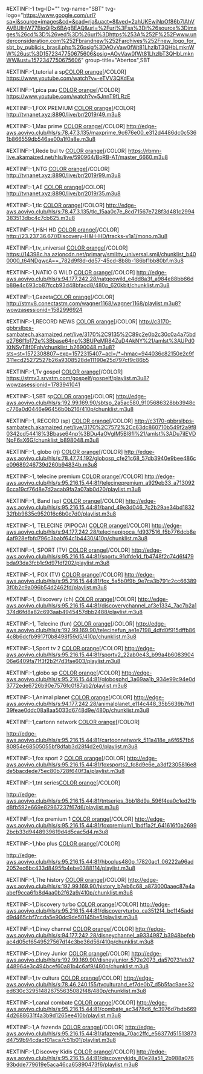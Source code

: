 #EXTINF:-1 tvg-ID="" tvg-name="SBT" tvg-logo="https://www.google.com/url?sa=i&source=images&cd=&cad=rja&uact=8&ved=2ahUKEwiNpOf86b7lAhVAVBUIHW77BioQjRx6BAgBEAQ&url=%2Furl%3Fsa%3Di%26source%3Dimages%26cd%3D%26ved%3D%26url%3Dhttps%253A%252F%252Fwww.underconsideration.com%252Fbrandnew%252Farchives%252Fnew_logo_for_sbt_by_publicis_brasil.php%26psig%3DAOvVaw0fWt81LhzlbT3QHbLmknWW%26ust%3D1572347750675606&psig=AOvVaw0fWt81LhzlbT3QHbLmknWW&ust=1572347750675606" group-title="Abertos",SBT

#EXTINF:-1,tutorial a sp[COLOR orange](ON)[/COLOR]
https://www.youtube.com/watch?v=-eTVV3QKdEw


#EXTINF:-1,pica pau [COLOR orange](ON)[/COLOR]
https://www.youtube.com/watch?v=5JnnT9fLRzE


#EXTINF:-1,FOX PREMIUM [COLOR orange](ON)[/COLOR]
http://tvnanet.xyz:8890/live/br/2019/49.m3u8

#EXTINF:-1,Max prime [COLOR orange](ON)[/COLOR]
http://edge-aws.aovivo.club/hls/s:78.47.3.135/maxprime_9c676e00_e312d4486dc0c5361b866559db546ae00a1f0a8e.m3u8

#EXTINF:-1,Rede bul tv [COLOR orange](ON)[/COLOR]
https://rbmn-live.akamaized.net/hls/live/590964/BoRB-AT/master_6660.m3u8

#EXTINF:-1,NTG [COLOR orange](ON)[/COLOR]
http://tvnanet.xyz:8890/live/br/2019/99.m3u8

#EXTINF:-1,AE [COLOR orange](ON)[/COLOR]
http://tvnanet.xyz:8890/live/br/2019/35.m3u8

#EXTINF:-1,tlc [COLOR orange](ON)[/COLOR]
http://edge-aws.aovivo.club/hls/s:78.47.3.135/tlc_15aa0c7e_8cd71567e728f3d481c2994383513dbc4c7cb625.m3u8

#EXTINF:-1,H&H HD [COLOR orange](ON)[/COLOR]
http://23.237.36.67//Discovery-H&H-HD/tracks-v1a1/mono.m3u8

#EXTINF:-1,tv_universal [COLOR orange](ON)[/COLOR]
https://14398c.ha.azioncdn.net/primary/smil:tv_universal.smil/chunklist_b400000_t64NDgwcA==_782d9f8d-dd57-45cd-8b8b-186bf1bb80bf.m3u8

#EXTINF:-1,NATIO G WILD [COLOR orange](ON)[/COLOR]
http://edge-aws.aovivo.club/hls/s:94.177.242.28/natgeowild_e4dd8a3f_a984e88bb66db88e4c693cb87fccb93d48bfacd8/480p_620kbit/chunklist.m3u8

#EXTINF:-1,Gazeta[COLOR orange](ON)[/COLOR]
http://stmv8.conectastm.com/wagner1168/wagner1168/playlist.m3u8?wowzasessionid=1582996924


#EXTINF:-1,RECORD NEWS [COLOR orange](ON)[/COLOR]
http://c3170-gbbrslbps-sambatech.akamaized.net/live/3170%2C9135%2C89c2e0b2c30c0a4a75bde2766f1b172e%3Bbase64np%3BUPeMR84ZuD4AkNY%21/amlst%3AUPd0XtNSvT8f0Fqh/chunklist_b2690048.m3u8?sts=st=1572308807~exp=1572315407~acl=/*~hmac=944036c82150e2c9f311ecd25272527b26a9308528de11190e25d797cf9c86b5

#EXTINF:-1,Tv gospel [COLOR orange](ON)[/COLOR]
https://stmv3.srvstm.com/gospelf/gospelf/playlist.m3u8?wowzasessionid=1783941041

#EXTINF:-1,SBT sp[COLOR orange](ON)[/COLOR]
http://edge-aws.aovivo.club/hls/s:192.99.169.90/sbtsp_2a5ac580_9105686328bb3948cc776a0d0446e96456b0b216/410p/chunklist.m3u8

#EXTINF:-1, RECORD (sp) [COLOR orange](ON)[/COLOR]
http://c3170-gbbrslbps-sambatech.akamaized.net/live/3170%2C7572%2Cc63dc860710b549f2a9f80342cd54418%3Bbase64np%3BDu4aOVgIM5Bl8fI%21/amlst%3ADu7iIEVDNpF6sX6G/chunklist_b898048.m3u8

#EXTINF:-1, globo (rj) [COLOR orange](ON)[/COLOR]
http://edge-aws.aovivo.club/hls/s:78.47.74.192/globosp_cfe21c68_57db3940e9bee486ce09689246739d260b94834b.m3u8


#EXTINF:-1, telecine premium [COLOR orange](ON)[/COLOR]
http://edge-aws.aovivo.club/hls/s:95.216.15.44:81/telecinepremium_a929eb33_a7130926cca19cf76d8e7d2acab9fa2a07ab0d20/playlist.m3u8


#EXTINF:-1, Band (sp) [COLOR orange](ON)[/COLOR]
http://edge-aws.aovivo.club/hls/s:95.216.15.44:81/band_49e3d046_7c2b29ae34bd183232fbb9835c952016c6b0c7d0/playlist.m3u8



#EXTINF:-1, TELECINE (PIPOCA) [COLOR orange](ON)[/COLOR]
http://edge-aws.aovivo.club/hls/s:94.177.242.28/telecinepipoca_fd937516_f5b776dcb8e4af928efbfd796c3babf64c1b4430/410p/chunklist.m3u8

#EXTINF:-1, SPORT (TV) [COLOR orange](ON)[/COLOR]
http://edge-aws.aovivo.club/hls/s:95.216.15.44:81/sportv_91dfde1d_fb4748f2c74d6f479bda93da3fcb1c9d97fdf202/playlist.m3u8



#EXTINF:-1, FOX (TV) [COLOR orange](ON)[/COLOR]
http://edge-aws.aovivo.club/hls/s:95.216.15.44:81/fox_5a5b0f9b_9e7ca3b791c2cc663893f0b2c9a096b54d2462fd/playlist.m3u8


#EXTINF:-1, Discovery (ch) [COLOR orange](ON)[/COLOR]
http://edge-aws.aovivo.club/hls/s:95.216.15.44:81/discoverychannel_af3e1334_7ac7b2a1374d6fd8a82c693aab4945457dbb2488/playlist.m3u8

#EXTINF:-1, Telecine (fun) [COLOR orange](ON)[/COLOR]
http://edge-aws.aovivo.club/hls/s:192.99.169.90/telecinefun_ae1e7198_4dfd0f915dffb864c8b6dcfb9917f0b8498f59d5/410p/chunklist.m3u8


#EXTINF:-1,Sport tv 2 [COLOR orange](ON)[/COLOR]
http://edge-aws.aovivo.club/hls/s:95.216.15.44:81/sportv2_22ab0e43_b99a4b608390406e6409fa71f3f2b2f7d3fae603/playlist.m3u8

#EXTINF:-1,globo sp [COLOR orange](ON)[/COLOR]
http://edge-aws.aovivo.club/hls/s:95.216.15.44:81/globosphd_3a69aa1b_934e99c94e0d3772ede6726b90e7576fc0f87ab2/playlist.m3u8

#EXTINF:-1,Animal planet [COLOR orange](ON)[/COLOR]
http://edge-aws.aovivo.club/hls/s:94.177.242.28/animalplanet_e114c448_35b5639b7fd139feae0ddc08a8aa5033d6748d9e/480p/chunklist.m3u8


#EXTINF:-1,cartonn network [COLOR orange](ON)[/COLOR]

http://edge-aws.aovivo.club/hls/s:95.216.15.44:81/cartoonnetwork_511a418e_a6f657fb680854e68505055bf8dfab3d28f4d2e0/playlist.m3u8

#EXTINF:-1,fox sport 2 [COLOR orange](ON)[/COLOR]
http://edge-aws.aovivo.club/hls/s:95.216.15.44:81/foxsports2_fc8d9e6e_a3df2305816e8de5bacdede75ec80b728f640f3a/playlist.m3u8


#EXTINF:-1,tnt series[COLOR orange](ON)[/COLOR]

http://edge-aws.aovivo.club/hls/s:95.216.15.44:81/tntseries_3bb18d9a_596f4ea0c1ed21bd8fb592e669e82967237f67d6/playlist.m3u8

#EXTINF:-1,fox premium 1 [COLOR orange](ON)[/COLOR]
http://edge-aws.aovivo.club/hls/s:95.216.15.44:81/foxpremium1_1bdf1a2f_641616f0a26992bcb33d9448939619d4d5cac5d4.m3u8


#EXTINF:-1,hbo plus [COLOR orange](ON)[/COLOR]

http://edge-aws.aovivo.club/hls/s:95.216.15.44:81/hboplus480p_17820ac1_06222a96ad2052ec6bc433d8495fb4ebe0388114/playlist.m3u8


#EXTINF:-1,The history [COLOR orange](ON)[/COLOR]
http://edge-aws.aovivo.club/hls/s:192.99.169.90/history_b7eb6c68_a873000aaec87e4aabef9cca6fb8d4aa0b2f62a9/410p/chunklist.m3u8

#EXTINF:-1,Discovery turbo  [COLOR orange](ON)[/COLOR]
http://edge-aws.aovivo.club/hls/s:95.216.15.44:81/discoveryturbo_ca3512f4_bc1145addd9d465cbf7ccda5e90dc9de50145be5/playlist.m3u8

#EXTINF:-1,Diney channel  [COLOR orange](ON)[/COLOR]
http://edge-aws.aovivo.club/hls/s:94.177.242.28/disneychannel_a9334987_b3948befebac4d05cf6549527567d14c3be36d56/410p/chunklist.m3u8

#EXTINF:-1,Diney Junior [COLOR orange](ON)[/COLOR]
http://edge-aws.aovivo.club/hls/s:192.99.169.90/disneyjunior_572e2073_da570731eb37448964e3c494bcef60a81b4c6af9/480p/chunklist.m3u8


#EXTINF:-1,tv cultura [COLOR orange](ON)[/COLOR]
http://edge-aws.aovivo.club/hls/s:78.46.240.155/tvculturahd_ef7de0b7_d5b5fac9aee32ed630c329514826755635082f48/480p/chunklist.m3u8

#EXTINF:-1,canal combate [COLOR orange](ON)[/COLOR]
http://edge-aws.aovivo.club/hls/s:95.216.15.44:81/combate_ac3478d6_fc3976d7bdb6694d2688631f4a3b9d1265ee410b/playlist.m3u8

#EXTINF:-1,A fazenda [COLOR orange](ON)[/COLOR]
http://edge-aws.aovivo.club/hls/s:95.216.15.44:81/afazenda_70ac2ffc_e56377d51513873d4759b94cdacf01aca7c51b01/playlist.m3u8

#EXTINF:-1,Discovey Kidis [COLOR orange](ON)[/COLOR]
http://edge-aws.aovivo.club/hls/s:95.216.15.44:81/discoverykids_80e28a51_2b988a07693bdde779619e5aca46ca65890473f6/playlist.m3u8
